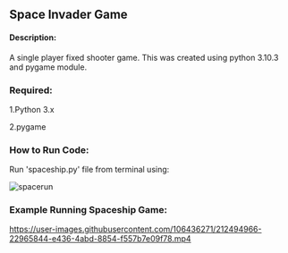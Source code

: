 ## Space Invader Game
#### Description:

A single player fixed shooter game. This was created using python 3.10.3 and pygame module.

### Required:

1.Python 3.x

2.pygame

### How to Run Code:

Run 'spaceship.py' file from terminal using:

![spacerun](https://user-images.githubusercontent.com/106436271/212494916-8c289ca7-4b15-4c2a-bec3-1130bd6b9a35.GIF)

### Example Running Spaceship Game:

https://user-images.githubusercontent.com/106436271/212494966-22965844-e436-4abd-8854-f557b7e09f78.mp4



